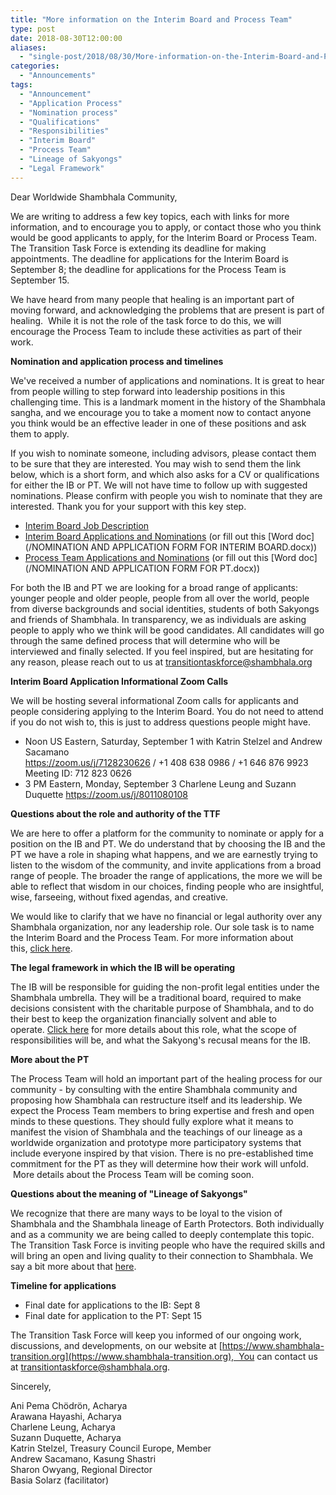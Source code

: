 ```yaml
---
title: "More information on the Interim Board and Process Team"
type: post
date: 2018-08-30T12:00:00
aliases:
  - "single-post/2018/08/30/More-information-on-the-Interim-Board-and-Process-Team"
categories:
  - "Announcements"
tags:
  - "Announcement"
  - "Application Process"
  - "Nomination process"
  - "Qualifications"
  - "Responsibilities"
  - "Interim Board"
  - "Process Team"
  - "Lineage of Sakyongs"
  - "Legal Framework"
---
```


Dear Worldwide Shambhala Community,

We are writing to address a few key topics, each with links for more information, and to encourage you to apply, or contact those who you think would be good applicants to apply, for the Interim Board or Process Team. The Transition Task Force is extending its deadline for making appointments. The deadline for applications for the Interim Board is September 8; the deadline for applications for the Process Team is September 15.

We have heard from many people that healing is an important part of moving forward, and acknowledging the problems that are present is part of healing.  While it is not the role of the task force to do this, we will encourage the Process Team to include these activities as part of their work.

**Nomination and application process and timelines**

We've received a number of applications and nominations. It is great to hear from people willing to step forward into leadership positions in this challenging time. This is a landmark moment in the history of the Shambhala sangha, and we encourage you to take a moment now to contact anyone you think would be an effective leader in one of these positions and ask them to apply.

If you wish to nominate someone, including advisors, please contact them to be sure that they are interested. You may wish to send them the link below, which is a short form, and which also asks for a CV or qualifications for either the IB or PT. We will not have time to follow up with suggested nominations. Please confirm with people you wish to nominate that they are interested. Thank you for your support with this key step.

  * [Interim Board Job Description](https://www.shambhala-transition.org/single-post/2018/08/29/Interim-Board-Job-Description)
  * [Interim Board Applications and Nominations](https://goo.gl/forms/H3qOZxjxOgdu96kg2) (or fill out this [Word doc](/NOMINATION AND APPLICATION FORM FOR INTERIM BOARD.docx))
  * [Process Team Applications and Nominations](https://goo.gl/forms/utiAwRQOjIOKhF7h2) (or fill out this [Word doc](/NOMINATION AND APPLICATION FORM FOR PT.docx))

For both the IB and PT we are looking for a broad range of applicants: younger people and older people, people from all over the world, people from diverse backgrounds and social identities, students of both Sakyongs and friends of Shambhala. In transparency, we as individuals are asking people to apply who we think will be good candidates. All candidates will go through the same defined process that will determine who will be interviewed and finally selected. If you feel inspired, but are hesitating for any reason, please reach out to us at [transitiontaskforce@shambhala.org](https://mail.google.com/mail/?view=cm&fs=1&tf=1&to=transitiontaskforce@shambhala.org)

**Interim Board Application Informational Zoom Calls**

We will be hosting several informational Zoom calls for applicants and people considering applying to the Interim Board. You do not need to attend if you do not wish to, this is just to address questions people might have.

  * Noon US Eastern, Saturday, September 1 with Katrin Stelzel and Andrew Sacamano\
    <https://zoom.us/j/7128230626> / +1 408 638 0986 / +1 646 876 9923\
    Meeting ID: 712 823 0626
  * 3 PM Eastern, Monday, September 3 Charlene Leung and Suzann Duquette <https://zoom.us/j/8011080108>

**Questions about the role and authority of the TTF**

We are here to offer a platform for the community to nominate or apply for a position on the IB and PT. We do understand that by choosing the IB and the PT we have a role in shaping what happens, and we are earnestly trying to listen to the wisdom of the community, and invite applications from a broad range of people. The broader the range of applications, the more we will be able to reflect that wisdom in our choices, finding people who are insightful, wise, farseeing, without fixed agendas, and creative.

We would like to clarify that we have no financial or legal authority over any Shambhala organization, nor any leadership role. Our sole task is to name the Interim Board and the Process Team. For more information about this, [click here](/blog/role-and-authority-of-the-transition-task-force/).

**The legal framework in which the IB will be operating**

The IB will be responsible for guiding the non-profit legal entities under the Shambhala umbrella. They will be a traditional board, required to make decisions consistent with the charitable purpose of Shambhala, and to do their best to keep the organization financially solvent and able to operate. [Click here](/blog/the-legal-framework-of-the-interim-board/) for more details about this role, what the scope of responsibilities will be, and what the Sakyong's recusal means for the IB.

**More about the PT**

The Process Team will hold an important part of the healing process for our community - by consulting with the entire Shambhala community and proposing how Shambhala can restructure itself and its leadership. We expect the Process Team members to bring expertise and fresh and open minds to these questions. They should fully explore what it means to manifest the vision of Shambhala and the teachings of our lineage as a worldwide organization and prototype more participatory systems that include everyone inspired by that vision. There is no pre-established time commitment for the PT as they will determine how their work will unfold.  More details about the Process Team will be coming soon.

**Questions about the meaning of "Lineage of Sakyongs"**

We recognize that there are many ways to be loyal to the vision of Shambhala and the Shambhala lineage of Earth Protectors. Both individually and as a community we are being called to deeply contemplate this topic. The Transition Task Force is inviting people who have the required skills and will bring an open and living quality to their connection to Shambhala. We say a bit more about that [here](/blog/the-stated-purpose-of-shambhala).

**Timeline for applications**

  * Final date for applications to the IB: Sept 8
  * Final date for application to the PT: Sept 15

The Transition Task Force will keep you informed of our ongoing work, discussions, and developments, on our website at [https://www.shambhala-transition.org](https://www.shambhala-transition.org),  You can contact us at [transitiontaskforce@shambhala.org](mailto:transitiontaskforce@shambhala.org).

Sincerely,

Ani Pema Chödrön, Acharya\
Arawana Hayashi, Acharya\
Charlene Leung, Acharya\
Suzann Duquette, Acharya\
Katrin Stelzel, Treasury Council Europe, Member\
Andrew Sacamano, Kasung Shastri\
Sharon Owyang, Regional Director\
Basia Solarz (facilitator)

